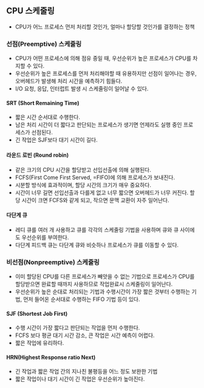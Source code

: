 ## CPU 스케줄링

- CPU가 어느 프로세스 먼저 처리할 것인가, 얼마나 할당할 것인가를 결정하는 정책

### 선점(Preemptive) 스케줄링 
 
- CPU가 어떤 프로세스에 의해 점유 중일 때, 우선순위가 높은 프로세스가 CPU를 차지할 수 있다.
- 우선순위가 높은 프로세스를 먼저 처리해야할 때 유용하지만 선점이 일어나는 경우, 오버헤드가 발생해 처리 시간을 예측하기 힘들다.
- I/O 요청, 응답, 인터럽트 발생 시 스케줄링이 일어날 수 있다.

#### SRT (Short Remaining Time)
- 짧은 시간 순서대로 수행한다.
- 남은 처리 시간이 더 짧다고 판단되는 프로세스가 생기면 언제라도 실행 중인 프로세스가 선점된다.
- 긴 작업은 SJF보다 대기 시간이 길다.

#### 라운드 로빈 (Round robin)
- 같은 크기의 CPU 시간을 할당받고 선입선출에 의해 실행된다.
- FCFS(First Come First Served, =FIFO)에 의해 프로세스가 보내진다.
- 시분할 방식에 효과적이며, 할당 시간의 크기가 매우 중요하다.
- 시간이 너무 길면 선입선출과 다를게 없고 너무 짧으면 오버헤드가 너무 커진다.
    할당 시간이 크면 FCFS와 같게 되고, 작으면 문맥 교환이 자주 일어난다.

#### 다단계 큐
- 레디 큐를 여러 개 사용하고 큐를 각각의 스케줄링 기법을 사용하며 큐와 큐 사이에도 우선순위를 부여한다.
- 다단계 피드백 큐는 다단계 큐와 비슷하나 프로세스가 큐를 이동할 수 있다.

### 비선점(Nonpreemptive) 스케줄링 
- 이미 할당된 CPU를 다른 프로세스가 빼앗을 수 없는 기법으로 프로세스가 CPU를 할당받으면 완료할 때까지 사용하므로 작업완료시 스케줄링이 일어난다.
- 우선순위가 높은 순대로 처리되는 기법과 수행시간이 가장 짧은 것부터 수행하는 기법, 먼저 들어온 순서대로 수행하는 FIFO 기법 등이 있다.

#### SJF (Shortest Job First)
- 수행 시간이 가장 짧다고 판단되는 작업을 먼저 수행한다.
- FCFS 보다 평균 대기 시간 감소, 큰 작업은 시간 예측이 어렵다.
- 짧은 작업에 유리하다.

#### HRN(Highest Response ratio Next)
- 긴 작업과 짧은 작업 간의 지나친 불평등을 어느 정도 보완한 기법
- 짧은 작업이나 대기 시간이 긴 작업은 우선순위가 높아진다.
